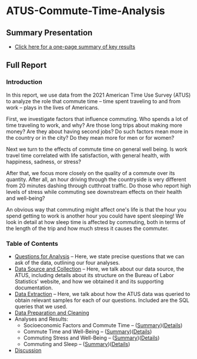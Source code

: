 # ATUS-Commute-Time-Analysis

## Summary Presentation

* [Click here for a one-page summary of key results](/docs/ATUS_Commuting_Study_Exec_Summary.pdf)

## Full Report

### Introduction

In this report, we use data from the 2021 American Time Use Survey (ATUS) to analyze the role that commute time – time spent traveling to and from work – plays in the lives of Americans.

First, we investigate factors that influence commuting. Who spends a lot of time traveling to work, and why? Are those long trips about making more money? Are they about having second jobs? Do such factors mean more in the country or in the city? Do they mean more for men or for women?

Next we turn to the effects of commute time on general well being. Is work travel time correlated with life satisfaction, with general health, with happiness, sadness, or stress?

After that, we focus more closely on the quality of a commute over its quantity. After all, an hour driving through the countryside is very different from 20 minutes dashing through cutthroat traffic. Do those who report high levels of stress while commuting see downstream effects on their health and well-being?

An obvious way that commuting might affect one's life is that the hour you spend getting to work is another hour you could have spent sleeping! We look in detail at how sleep time is affected by commuting, both in terms of the length of the trip and how much stress it causes the commuter.

### Table of Contents

* [Questions for Analysis](/docs/Questions_for_analysis.md) – Here, we state precise questions that we can ask of the data, outlining our four analyses.
* [Data Source and Collection](/docs/Discussion_of_data_source.md) – Here, we talk about our data source, the ATUS, including details about its structure on the Bureau of Labor Statistics' website, and how we obtained it and its supporting documentation.
* [Data Extraction](/docs/Discussion_of_queries.md) – Here, we talk about how the ATUS data was queried to obtain relevant samples for each of our questions. Included are the SQL queries that we used.
* [Data Preparation and Cleaning](/docs/Preparation_and_cleaning.md)
* Analyses and Results:
  * Socioeconomic Factors and Commute Time – ([Summary](/docs/Analysis_1_summary.md))([Details](/docs/Analysis_1_details.md))
  * Commute Time and Well-Being – ([Summary](/docs/Analysis_2_summary.md))([Details](/docs/Analysis_2_details.md))
  * Commuting Stress and Well-Being – ([Summary](/docs/Analysis_3_summary.md))([Details](/docs/Analysis_3_details.md))
  * Commuting and Sleep – ([Summary](/docs/Analysis_4_summary.md))([Details](/docs/Analysis_4_details.md))
* [Discussion](/docs/Final_discussion.md)
